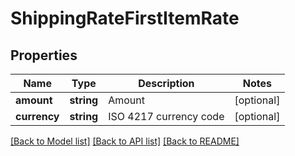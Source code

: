 # ShippingRateFirstItemRate

## Properties
Name | Type | Description | Notes
------------ | ------------- | ------------- | -------------
**amount** | **string** | Amount | [optional] 
**currency** | **string** | ISO 4217 currency code | [optional] 

[[Back to Model list]](../../README.md#documentation-for-models) [[Back to API list]](../../README.md#documentation-for-api-endpoints) [[Back to README]](../../README.md)

